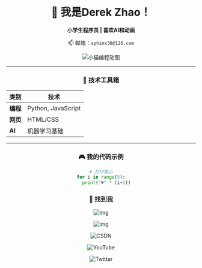 <div id="img"align=center>
  
# 🌟 我是Derek Zhao！  

**小学生程序员 | 喜欢AI和动画**  

📫 邮箱：`sphinx30@126.com`  

![小猫编程动图](https://mmbiz.qpic.cn/mmbiz_gif/gz2sdHyQbaZc0dIlEbMqjanFnBSmeLcww0YAecX8fuicqdUW4goZhMlKxhdaNzMDA9XgZD5CfffmqsEqkUibrySA/640?wx_fmt=gif&from=appmsg)

---

### 🧰 技术工具箱  

| 类别     | 技术               |
| -------- | ------------------ |
| **编程** | Python, JavaScript |
| **网页** | HTML/CSS           |
| **AI**   | 机器学习基础       |

---

### 🎮 我的代码示例  

```python
# 打印爱心
for i in range(5):
    print("♥" * (i+1))
```

### 📲 找到我

![img](https://github-readme-stats.vercel.app/api?username=dqtx760&show_icons=true&theme=candy)

 

![img](https://github-readme-streak-stats.herokuapp.com/?user=dqtx760&theme=radical)

![CSDN](https://img.shields.io/badge/📖_CSDN博客-FF4D4D?style=flat-square&logo=csdn)

![YouTube](https://img.shields.io/badge/🎬_YouTube-FF0000?style=flat-square&logo=youtube)

![Twitter](https://img.shields.io/badge/🐦_Twitter-1DA1F2?style=flat-square&logo=twitter)

